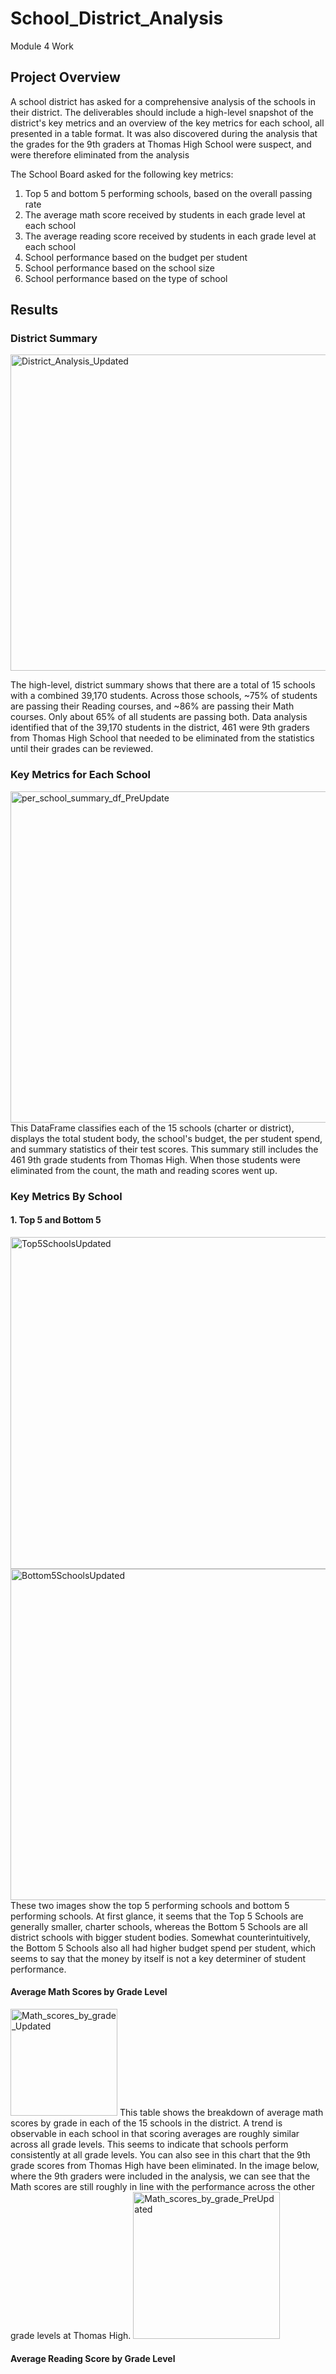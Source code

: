 # School_District_Analysis
Module 4 Work

## Project Overview
A school district has asked for a comprehensive analysis of the schools in their district. The deliverables should include a high-level snapshot of the district's key metrics and an overview of the key metrics for each school, all presented in a table format. It was also discovered during the analysis that the grades for the 9th graders at Thomas High School were suspect, and were therefore eliminated from the analysis

The School Board asked for the following key metrics:
1. Top 5 and bottom 5 performing schools, based on the overall passing rate
2. The average math score received by students in each grade level at each school
3.  The average reading score received by students in each grade level at each school
4.  School performance based on the budget per student
5.  School performance based on the school size 
6.  School performance based on the type of school

## Results
### District Summary
<img width="506" alt="District_Analysis_Updated" src="https://user-images.githubusercontent.com/104801614/173038023-4f7b55b6-b5f0-4923-a5eb-162e49d6d0d3.png">

The high-level, district summary shows that there are a total of 15 schools with a combined 39,170 students.  Across those schools, ~75% of students are passing their Reading courses, and ~86% are passing their Math courses.  Only about 65% of all students are passing both.  Data analysis identified that of the 39,170 students in the district, 461 were 9th graders from Thomas High School that needed to be eliminated from the statistics until their grades can be reviewed.

### Key Metrics for Each School
<img width="530" alt="per_school_summary_df_PreUpdate" src="https://user-images.githubusercontent.com/104801614/173038240-93809e47-5bd8-4f7d-bcb9-3d40be3f21b5.png">
This DataFrame classifies each of the 15 schools (charter or district), displays the total student body, the school's budget, the per student spend, and summary statistics of their test scores.  This summary still includes the 461 9th grade students from Thomas High.  When those students were eliminated from the count, the math and reading scores went up.

### Key Metrics By School
#### 1. Top 5 and Bottom 5
<img width="531" alt="Top5SchoolsUpdated" src="https://user-images.githubusercontent.com/104801614/173038877-2200a63c-9e89-4769-9772-5d36908ed672.png">
<img width="530" alt="Bottom5SchoolsUpdated" src="https://user-images.githubusercontent.com/104801614/173038894-4f9b19ca-33e7-4904-91bd-ec24f24ae6b4.png">
These two images show the top 5 performing schools and bottom 5 performing schools.  At first glance, it seems that the Top 5 Schools are generally smaller, charter schools, whereas the Bottom 5 Schools are all district schools with bigger student bodies.  Somewhat counterintuitively, the Bottom 5 Schools also all had higher budget spend per student, which seems to say that the money by itself is not a key determiner of student performance.

#### Average Math Scores by Grade Level
<img width="171" alt="Math_scores_by_grade_Updated" src="https://user-images.githubusercontent.com/104801614/173039752-b71fd6c6-0e06-4e2d-aec5-8703235737bc.png">
This table shows the breakdown of average math scores by grade in each of the 15 schools in the district.  A trend is observable in each school in that scoring averages are roughly similar across all grade levels.  This seems to indicate that schools perform consistently at all grade levels.  You can also see in this chart that the 9th grade scores from Thomas High have been eliminated.  In the image below, where the 9th graders were included in the analysis, we can see that the Math scores are still roughly in line with the performance across the other grade levels at Thomas High.
<img width="235" alt="Math_scores_by_grade_PreUpdated" src="https://user-images.githubusercontent.com/104801614/173040946-508a81b2-b650-4850-935b-d38b39c19cd6.png">

#### Average Reading Score by Grade Level
